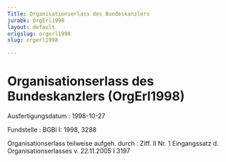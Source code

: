 ```yaml
---
Title: Organisationserlass des Bundeskanzlers
jurabk: OrgErl1998
layout: default
origslug: orgerl1998
slug: orgerl1998

---
```


# Organisationserlass des Bundeskanzlers (OrgErl1998)

Ausfertigungsdatum
:   1998-10-27

Fundstelle
:   BGBl I: 1998, 3288

Organisationserlass teilweise aufgeh. durch
:   Ziff. II Nr. 1 Eingangssatz d. Organisationserlasses v. 22.11.2005 I 3197

